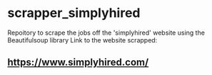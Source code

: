 # scrapper_simplyhired
Repoitory to scrape the jobs off the 'simplyhired' website using the Beautifulsoup library
Link to the website scrapped:
## https://www.simplyhired.com/
